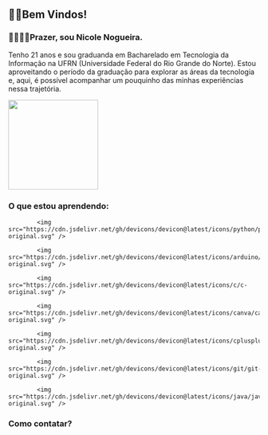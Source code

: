 ## 👋🏼Bem Vindos!

### 🫱🏻‍🫲🏽Prazer, sou Nicole Nogueira. 
Tenho 21 anos e sou graduanda em Bacharelado em Tecnologia da Informação na UFRN (Universidade Federal do Rio Grande do Norte).
Estou aproveitando o período da graduação para explorar as áreas da tecnologia e, aqui, é possível acompanhar um pouquinho das minhas experiências nessa trajetória.

 <img height="180em" src="https://github-readme-stats.vercel.app/api/top-langs/?username=nicolecnogueira&layout=donut&theme=cobalt"/>

### O que estou aprendendo:

            <img src="https://cdn.jsdelivr.net/gh/devicons/devicon@latest/icons/python/python-original.svg" />
          
            <img src="https://cdn.jsdelivr.net/gh/devicons/devicon@latest/icons/arduino/arduino-original.svg" />
          
            <img src="https://cdn.jsdelivr.net/gh/devicons/devicon@latest/icons/c/c-original.svg" />
          
            <img src="https://cdn.jsdelivr.net/gh/devicons/devicon@latest/icons/canva/canva-original.svg" />
          
            <img src="https://cdn.jsdelivr.net/gh/devicons/devicon@latest/icons/cplusplus/cplusplus-original.svg" />
          
            <img src="https://cdn.jsdelivr.net/gh/devicons/devicon@latest/icons/git/git-original.svg" />
          
            <img src="https://cdn.jsdelivr.net/gh/devicons/devicon@latest/icons/java/java-original.svg" />
          

### Como contatar?
